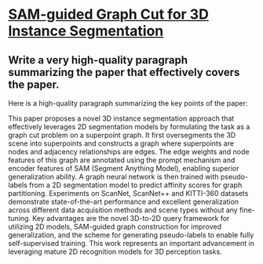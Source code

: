 # [SAM-guided Graph Cut for 3D Instance Segmentation](https://arxiv.org/abs/2312.08372)

## Write a very high-quality paragraph summarizing the paper that effectively covers the paper.

 Here is a high-quality paragraph summarizing the key points of the paper:

This paper proposes a novel 3D instance segmentation approach that effectively leverages 2D segmentation models by formulating the task as a graph cut problem on a superpoint graph. It first oversegments the 3D scene into superpoints and constructs a graph where superpoints are nodes and adjacency relationships are edges. The edge weights and node features of this graph are annotated using the prompt mechanism and encoder features of SAM (Segment Anything Model), enabling superior generalization ability. A graph neural network is then trained with pseudo-labels from a 2D segmentation model to predict affinity scores for graph partitioning. Experiments on ScanNet, ScanNet++ and KITTI-360 datasets demonstrate state-of-the-art performance and excellent generalization across different data acquisition methods and scene types without any fine-tuning. Key advantages are the novel 3D-to-2D query framework for utilizing 2D models, SAM-guided graph construction for improved generalization, and the scheme for generating pseudo-labels to enable fully self-supervised training. This work represents an important advancement in leveraging mature 2D recognition models for 3D perception tasks.
